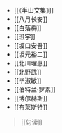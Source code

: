 - [[《半山文集》]]
- [[八月长安]]
- [[白落梅]]
- [[班宇]]
- [[坂口安吾]]
- [[坂元裕二]]
- [[北川理惠]]
- [[北野武]]
- [[毕淑敏]]
- [[伯特兰·罗素]]
- [[博尔赫斯]]
- [[布莱斯特]]

>[[句读]]